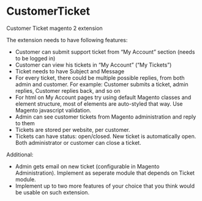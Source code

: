 # CustomerTicket
Customer Ticket magento 2 extension


The extension needs to have following features:
  - Customer can submit support ticket from “My Account” section (needs to be logged in)
  - Customer can view his tickets in “My Account” (“My Tickets”)
  - Ticket needs to have Subject and Message
  - For every ticket, there could be multiple possible replies, from both admin and customer. For example: Customer submits a       ticket, admin replies,  Customer replies back, and so on
  - For html on My Account pages try using default Magento classes and element structure, most of elements are auto-styled that     way. Use Magento javascript validation.
  - Admin can see customer tickets from Magento administration and reply to them
  - Tickets are stored per website, per customer. 
  - Tickets can have status: open/closed. New ticket is automatically open. Both administrator or customer can close a ticket.

Additional:
  - Admin gets email on new ticket (configurable in Magento Administration). Implement as seperate module that depends on Ticket module.
  - Implement up to two more features of your choice that you think would be usable on such extension.
